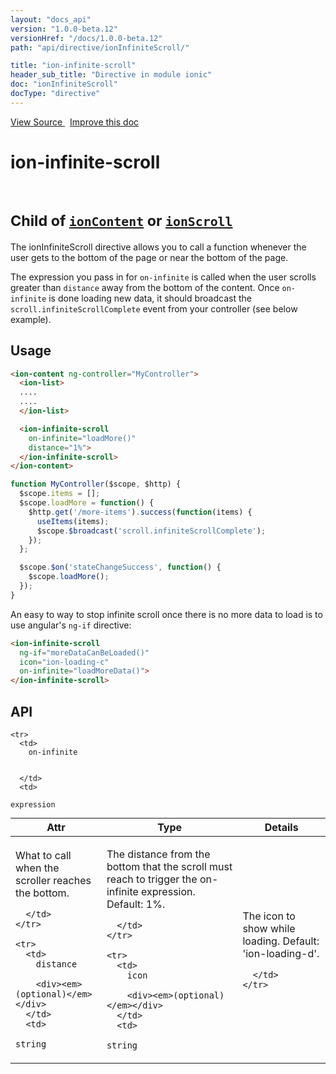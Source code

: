 ```yaml
---
layout: "docs_api"
version: "1.0.0-beta.12"
versionHref: "/docs/1.0.0-beta.12"
path: "api/directive/ionInfiniteScroll/"

title: "ion-infinite-scroll"
header_sub_title: "Directive in module ionic"
doc: "ionInfiniteScroll"
docType: "directive"
---
```


<div class="improve-docs">
  <a href='http://github.com/driftyco/ionic/tree/1.x/js/angular/directive/infiniteScroll.js#L1'>
    View Source
  </a>
  &nbsp;
  <a href='http://github.com/driftyco/ionic/edit/master/js/angular/directive/infiniteScroll.js#L1'>
    Improve this doc
  </a>
</div>




<h1 class="api-title">

  ion-infinite-scroll


<br />
<small>
  Child of <a href="/docs/api/directive/ionContent/"><code>ionContent</code></a> or <a href="/docs/api/directive/ionScroll/"><code>ionScroll</code></a>
</small>


</h1>





The ionInfiniteScroll directive allows you to call a function whenever
the user gets to the bottom of the page or near the bottom of the page.

The expression you pass in for `on-infinite` is called when the user scrolls
greater than `distance` away from the bottom of the content.  Once `on-infinite`
is done loading new data, it should broadcast the `scroll.infiniteScrollComplete`
event from your controller (see below example).








  
<h2 id="usage">Usage</h2>
  
```html
<ion-content ng-controller="MyController">
  <ion-list>
  ....
  ....
  </ion-list>

  <ion-infinite-scroll
    on-infinite="loadMore()"
    distance="1%">
  </ion-infinite-scroll>
</ion-content>
```
```js
function MyController($scope, $http) {
  $scope.items = [];
  $scope.loadMore = function() {
    $http.get('/more-items').success(function(items) {
      useItems(items);
      $scope.$broadcast('scroll.infiniteScrollComplete');
    });
  };

  $scope.$on('stateChangeSuccess', function() {
    $scope.loadMore();
  });
}
```

An easy to way to stop infinite scroll once there is no more data to load
is to use angular's `ng-if` directive:

```html
<ion-infinite-scroll
  ng-if="moreDataCanBeLoaded()"
  icon="ion-loading-c"
  on-infinite="loadMoreData()">
</ion-infinite-scroll>
```
  
  
<h2 id="api" style="clear:both;">API</h2>

<table class="table" style="margin:0;">
  <thead>
    <tr>
      <th>Attr</th>
      <th>Type</th>
      <th>Details</th>
    </tr>
  </thead>
  <tbody>
    
    <tr>
      <td>
        on-infinite
        
        
      </td>
      <td>
        
  <code>expression</code>
      </td>
      <td>
        <p>What to call when the scroller reaches the
bottom.</p>

        
      </td>
    </tr>
    
    <tr>
      <td>
        distance
        
        <div><em>(optional)</em></div>
      </td>
      <td>
        
  <code>string</code>
      </td>
      <td>
        <p>The distance from the bottom that the scroll must
reach to trigger the on-infinite expression. Default: 1%.</p>

        
      </td>
    </tr>
    
    <tr>
      <td>
        icon
        
        <div><em>(optional)</em></div>
      </td>
      <td>
        
  <code>string</code>
      </td>
      <td>
        <p>The icon to show while loading. Default: &#39;ion-loading-d&#39;.</p>

        
      </td>
    </tr>
    
  </tbody>
</table>

  

  





